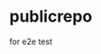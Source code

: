 # publicrepo
for e2e test




























































































































































































































































































































































































































































































































































































































































































































































































































































































































































































































































































































































































































































































































































































































































































































































































































































































































































































































































































































































































































































































































































































































































































































































































































































































































































































































































































































































